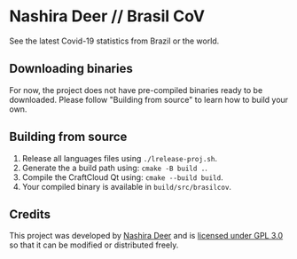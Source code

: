# Nashira Deer // Brasil CoV

See the latest Covid-19 statistics from Brazil or the world.

## Downloading binaries

For now, the project does not have pre-compiled binaries ready to be downloaded. Please follow "Building from source" to learn how to build your own.

## Building from source

1. Release all languages files using ``./lrelease-proj.sh``.
2. Generate the a build path using: ``cmake -B build .``.
3. Compile the CraftCloud Qt using: ``cmake --build build``.
4. Your compiled binary is available in ``build/src/brasilcov``.

## Credits

This project was developed by [Nashira Deer](https://gitlab.com/NashiraDeer/) and is [licensed under GPL 3.0](https://gitlab.com/NashiraDeer/brasilcov/-/blob/dev/LICENSE.txt) so that it can be modified or distributed freely.
